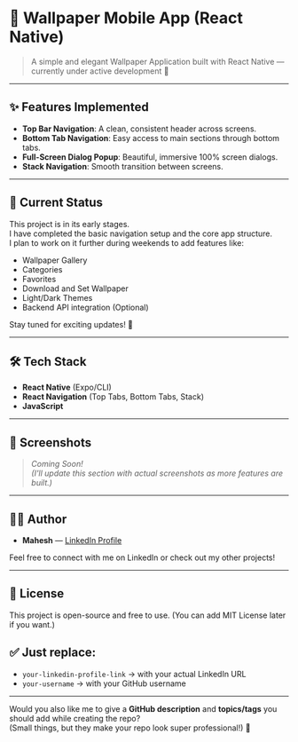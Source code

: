 # 📱 Wallpaper Mobile App (React Native)

> A simple and elegant Wallpaper Application built with React Native — currently under active development 🚀

---

## ✨ Features Implemented

- **Top Bar Navigation**: A clean, consistent header across screens.
- **Bottom Tab Navigation**: Easy access to main sections through bottom tabs.
- **Full-Screen Dialog Popup**: Beautiful, immersive 100% screen dialogs.
- **Stack Navigation**: Smooth transition between screens.

---

## 🚧 Current Status

This project is in its early stages.  
I have completed the basic navigation setup and the core app structure.  
I plan to work on it further during weekends to add features like:

- Wallpaper Gallery
- Categories
- Favorites
- Download and Set Wallpaper
- Light/Dark Themes
- Backend API integration (Optional)

Stay tuned for exciting updates! 🎉

---

## 🛠️ Tech Stack

- **React Native** (Expo/CLI)
- **React Navigation** (Top Tabs, Bottom Tabs, Stack)
- **JavaScript**

---

## 📸 Screenshots

> _Coming Soon!_  
_(I'll update this section with actual screenshots as more features are built.)_

---

## 🧑‍💻 Author

- **Mahesh** — [LinkedIn Profile](https://github.com/Mahe9041)

Feel free to connect with me on LinkedIn or check out my other projects!

---

<!-- ## 📌 How to Run Locally

```bash
# Clone the repo
git clone https://github.com/your-username/wallpaper-mobile-app.git

# Navigate to the project folder
cd wallpaper-mobile-app

# Install dependencies
npm install

# Start the app
npm start

Requires Node.js and Expo CLI installed.
```
--- -->

## 📃 License
This project is open-source and free to use.
(You can add MIT License later if you want.)

## ✅ Just replace:
- `your-linkedin-profile-link` → with your actual LinkedIn URL
- `your-username` → with your GitHub username

---

Would you also like me to give a **GitHub description** and **topics/tags** you should add while creating the repo?  
(Small things, but they make your repo look super professional!) 🌟
